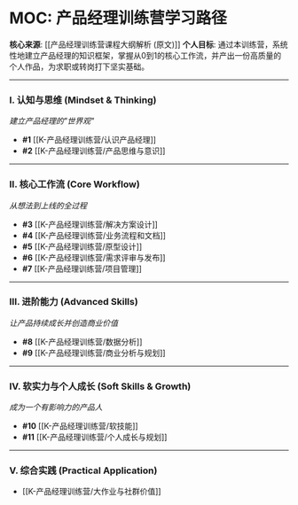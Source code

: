 # MOC: 产品经理训练营学习路径

**核心来源**: [[产品经理训练营课程大纲解析 (原文)]]
**个人目标**: 通过本训练营，系统性地建立产品经理的知识框架，掌握从0到1的核心工作流，并产出一份高质量的个人作品，为求职或转岗打下坚实基础。

---

### Ⅰ. 认知与思维 (Mindset & Thinking)
*建立产品经理的"世界观"*
- **#1** [[K-产品经理训练营/认识产品经理]]
- **#2** [[K-产品经理训练营/产品思维与意识]]

---

### Ⅱ. 核心工作流 (Core Workflow)
*从想法到上线的全过程*
- **#3** [[K-产品经理训练营/解决方案设计]]
- **#4** [[K-产品经理训练营/业务流程和文档]]
- **#5** [[K-产品经理训练营/原型设计]]
- **#6** [[K-产品经理训练营/需求评审与发布]]
- **#7** [[K-产品经理训练营/项目管理]]

---

### Ⅲ. 进阶能力 (Advanced Skills)
*让产品持续成长并创造商业价值*
- **#8** [[K-产品经理训练营/数据分析]]
- **#9** [[K-产品经理训练营/商业分析与规划]]

---

### Ⅳ. 软实力与个人成长 (Soft Skills & Growth)
*成为一个有影响力的产品人*
- **#10** [[K-产品经理训练营/软技能]]
- **#11** [[K-产品经理训练营/个人成长与规划]]

---

### Ⅴ. 综合实践 (Practical Application)
- [[K-产品经理训练营/大作业与社群价值]]